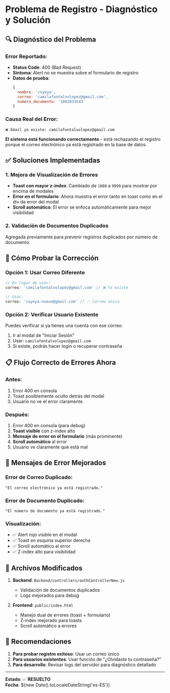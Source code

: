 # Problema de Registro - Diagnóstico y Solución

## 🔍 **Diagnóstico del Problema**

### **Error Reportado:**
- **Status Code**: 400 (Bad Request)  
- **Síntoma**: Alert no se muestra sobre el formulario de registro
- **Datos de prueba**: 
  ```javascript
  {
    nombre: 'cuyeya',
    correo: 'camilafontalvolopez@gmail.com',
    numero_documento: '1082833543'
  }
  ```

### **Causa Real del Error:**
```
❌ Email ya existe: camilafontalvolopez@gmail.com
```

**El sistema está funcionando correctamente** - está rechazando el registro porque el correo electrónico ya está registrado en la base de datos.

## ✅ **Soluciones Implementadas**

### **1. Mejora de Visualización de Errores**
- **Toast con mayor z-index**: Cambiado de `1080` a `9999` para mostrar por encima de modales
- **Error en el formulario**: Ahora muestra el error tanto en toast como en el div de error del modal
- **Scroll automático**: El error se enfoca automáticamente para mejor visibilidad

### **2. Validación de Documentos Duplicados** 
Agregada previamente para prevenir registros duplicados por número de documento.

## 🧪 **Cómo Probar la Corrección**

### **Opción 1: Usar Correo Diferente**
```javascript
// En lugar de usar:
correo: 'camilafontalvolopez@gmail.com' // ❌ Ya existe

// Usar:
correo: 'cuyeya.nuevo@gmail.com' // ✅ Correo único
```

### **Opción 2: Verificar Usuario Existente**
Puedes verificar si ya tienes una cuenta con ese correo:
1. Ir al modal de "Iniciar Sesión"
2. Usar: `camilafontalvolopez@gmail.com` 
3. Si existe, podrás hacer login o recuperar contraseña

## 📋 **Flujo Correcto de Errores Ahora**

### **Antes:**
1. Error 400 en consola
2. Toast posiblemente oculto detrás del modal
3. Usuario no ve el error claramente

### **Después:**
1. Error 400 en consola (para debug)
2. **Toast visible** con z-index alto
3. **Mensaje de error en el formulario** (más prominente)
4. **Scroll automático** al error
5. Usuario ve claramente qué está mal

## 🎯 **Mensajes de Error Mejorados**

### **Error de Correo Duplicado:**
```
"El correo electrónico ya está registrado."
```

### **Error de Documento Duplicado:**
```  
"El número de documento ya está registrado."
```

### **Visualización:**
- ✅ Alert rojo visible en el modal
- ✅ Toast en esquina superior derecha  
- ✅ Scroll automático al error
- ✅ Z-index alto para visibilidad

## 🔧 **Archivos Modificados**

1. **Backend**: `Backend/controllers/authControllerNew.js`
   - Validación de documentos duplicados
   - Logs mejorados para debug

2. **Frontend**: `public/index.html`
   - Manejo dual de errores (toast + formulario)
   - Z-index mejorado para toasts
   - Scroll automático a errores

## 📝 **Recomendaciones**

1. **Para probar registro exitoso**: Usar un correo único
2. **Para usuarios existentes**: Usar función de "¿Olvidaste tu contraseña?"
3. **Para desarrollo**: Revisar logs del servidor para diagnóstico detallado

---

**Estado**: ✅ **RESUELTO**  
**Fecha**: ${new Date().toLocaleDateString('es-ES')}